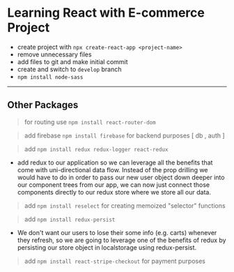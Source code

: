 # Learning React with E-commerce Project

* create project with `npx create-react-app <project-name>`
* remove unnecessary files
* add files to git and make initial commit
* create and switch to `develop` branch
* `npm install node-sass`

----
## Other Packages
> for routing use `npm install react-router-dom`

> add firebase `npm install firebase` for backend purposes [ db , auth ]

> add `npm install redux redux-logger react-redux`
- add redux to our application so we can leverage all the benefits that come with uni-directional data flow. Instead of the prop drilling we would have to do in order to pass our new user object down deeper into our component trees from our app, we can now just connect those components directly to our redux store where we store all our data.

> add `npm install reselect` for creating memoized "selector" functions

> add `npm install redux-persist`
- We don't want our users to lose their some info (e.g. carts) whenever they refresh, so we are going to leverage one of the benefits of redux by persisting our store object in localstorage using redux-persist.

> add `npm install react-stripe-checkout` for payment purposes

